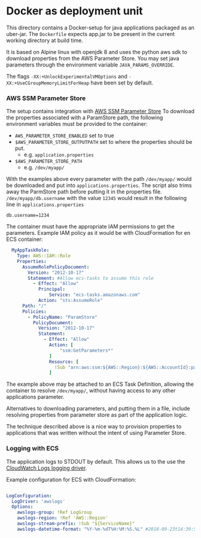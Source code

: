 # Docker as deployment unit

This directory contains a Docker-setup for java applications packaged as an uber-jar.
The `Dockerfile` expects app.jar to be present in the current working directory at build time.

It is based on Alpine linux with openjdk 8 and uses the python 
aws sdk to download properties from the AWS Parameter Store.
You may set java parameters through the environment variable `JAVA_PARAMS_OVERRIDE`.

The flags `-XX:+UnlockExperimentalVMOptions` and 
`-XX:+UseCGroupMemoryLimitForHeap` have been set by default.


### AWS SSM Parameter Store
The setup contains integration with 
[AWS SSM Parameter Store](https://docs.aws.amazon.com/systems-manager/latest/userguide/systems-manager-paramstore.html)
To download the properties associated with a ParamStore path, 
the following environment variables must be provided to the container:
* `AWS_PARAMETER_STORE_ENABLED` set to true
* `$AWS_PARAMETER_STORE_OUTPUTPATH` set to where the properties should be put.
    * e.g. `application.properties`
* `$AWS_PARAMETER_STORE_PATH` 
    * e.g. `/dev/myapp/`
    
With the examples above every parameter with the path `/dev/myapp/` 
would be downloaded and put into `applications.properties`.
The script also trims away the ParmStore path before putting it in the properties file.
`/dev/myapp/db.username` with the value `12345` would
 result in the following line in `applications.properties`

`db.username=1234`


The container must have the appropriate IAM permissions to get the parameters. 
Example IAM policy as it would be with CloudFormation for en ECS container:

```yaml
  MyAppTaskRole:
    Type: AWS::IAM::Role
    Properties:
      AssumeRolePolicyDocument:
        Version: "2012-10-17"
        Statement: #Allow ecs-tasks to assume this role
          - Effect: "Allow"
            Principal:
                Service: "ecs-tasks.amazonaws.com"
            Action: "sts:AssumeRole"
      Path: "/"
      Policies:
        - PolicyName: "ParamStore"
          PolicyDocument:
            Version: "2012-10-17"
            Statement:
              - Effect: "Allow"
                Action: [
                    "ssm:GetParameters*"
                ]
                Resource: [
                  !Sub "arn:aws:ssm:${AWS::Region}:${AWS::AccountId}:parameter/dev/myapp/*"
                ]
```
The example above may be attached to an ECS Task Definition,
allowing the container to resolve `/dev/myapp/`, without having access to any other applications parameter.

Alternatives to downloading parameters, and putting them in a file, 
include resolving properties from parameter store as part of the application logic.

The technique described above is a nice way to provision properties 
to applications that was written without the intent of using Parameter Store.

### Logging with ECS

The application logs to STDOUT by default. This allows us to the use the 
[CloudWatch Logs logging driver](https://docs.aws.amazon.com/AmazonECS/latest/developerguide/using_awslogs.html).

Example configuration for ECS with CloudFormation:
```yaml

LogConfiguration:
  LogDriver: 'awslogs'
  Options:
    awslogs-group: !Ref LogGroup
    awslogs-region: !Ref 'AWS::Region'
    awslogs-stream-prefix: !Sub "${ServiceName}"
    awslogs-datetime-format: "%Y-%m-%dT%H:%M:%S.%L" #2018-09-23t14:39:54.042
```
